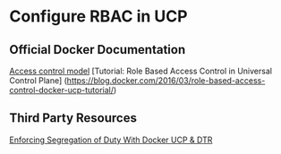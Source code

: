# Configure RBAC in UCP

## Official Docker Documentation
[Access control model](https://docs.docker.com/datacenter/ucp/2.2/guides/access-control/)
[Tutorial: Role Based Access Control in Universal Control Plane] (https://blog.docker.com/2016/03/role-based-access-control-docker-ucp-tutorial/)

## Third Party Resources
[Enforcing Segregation of Duty With Docker UCP & DTR](https://www.contino.io/insights/enforcing-segregation-of-duty-access-control-with-docker-universal-control-plane-trusted-registry)
